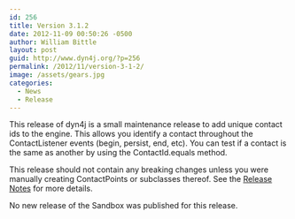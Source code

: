 ```yaml
---
id: 256
title: Version 3.1.2
date: 2012-11-09 00:50:26 -0500
author: William Bittle
layout: post
guid: http://www.dyn4j.org/?p=256
permalink: /2012/11/version-3-1-2/
image: /assets/gears.jpg
categories:
  - News
  - Release
---
```

This release of dyn4j is a small maintenance release to add unique contact ids to the engine. This allows you identify a contact throughout the ContactListener events (begin, persist, end, etc). You can test if a contact is the same as another by using the ContactId.equals method.

This release should not contain any breaking changes unless you were manually creating ContactPoints or subclasses thereof. See the <a title="Latest Release Notes"  href="https://github.com/dyn4j/dyn4j/blob/master/RELEASE-NOTES.md" target="_blank" rel="noopener">Release Notes</a> for more details.

No new release of the Sandbox was published for this release.